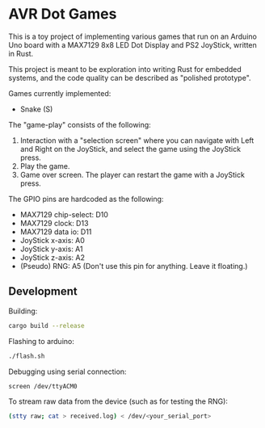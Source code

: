 # AVR Dot Games

This is a toy project of implementing various games that run on an 
Arduino Uno board with a MAX7129 8x8 LED Dot Display and PS2 JoyStick,
written in Rust.

This project is meant to be exploration into writing Rust for embedded
systems, and the code quality can be described as "polished prototype".

Games currently implemented:
* Snake (S)

The "game-play" consists of the following:
1. Interaction with a "selection screen" where you can navigate with Left and
   Right on the JoyStick, and select the game using the JoyStick press.
2. Play the game.
3. Game over screen. The player can restart the game with a JoyStick press.

The GPIO pins are hardcoded as the following:
* MAX7129 chip-select: D10
* MAX7129 clock: D13
* MAX7129 data io: D11
* JoyStick x-axis: A0
* JoyStick y-axis: A1
* JoyStick z-axis: A2
* (Pseudo) RNG: A5 (Don't use this pin for anything. Leave it floating.)

## Development
Building:
```bash
cargo build --release
```

Flashing to arduino: 
```bash
./flash.sh
```

Debugging using serial connection:
```bash
screen /dev/ttyACM0
```

To stream raw data from the device (such as for testing the RNG):
```bash
(stty raw; cat > received.log) < /dev/<your_serial_port>
```
